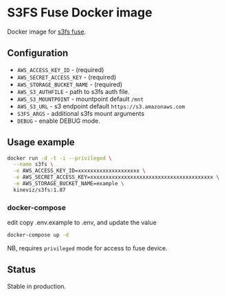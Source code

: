 # S3FS Fuse Docker image

Docker image for [s3fs fuse](https://github.com/s3fs-fuse/s3fs-fuse).

## Configuration

- `AWS_ACCESS_KEY_ID` - (required)
- `AWS_SECRET_ACCESS_KEY` - (required)
- `AWS_STORAGE_BUCKET_NAME` - (required)
- `AWS_S3_AUTHFILE` - path to s3fs auth file.
- `AWS_S3_MOUNTPOINT` - mountpoint default `/mnt`
- `AWS_S3_URL` - s3 endpoint default `https://s3.amazonaws.com`
- `S3FS_ARGS` - additional s3fs mount arguments
- `DEBUG` - enable DEBUG mode.

## Usage example

```bash
docker run -d -t -i --privileged \
  --name s3fs \
  -e AWS_ACCESS_KEY_ID=xxxxxxxxxxxxxxxxxxxx \
  -e AWS_SECRET_ACCESS_KEY=xxxxxxxxxxxxxxxxxxxxxxxxxxxxxxxxxxxxxxxx \
  -e AWS_STORAGE_BUCKET_NAME=example \
  kineviz/s3fs:1.87
```

### docker-compose 

edit copy .env.example to .env, and update the value

```bash
docker-compose up -d
```

NB, requires `privileged` mode for access to fuse device.

## Status

Stable in production.
